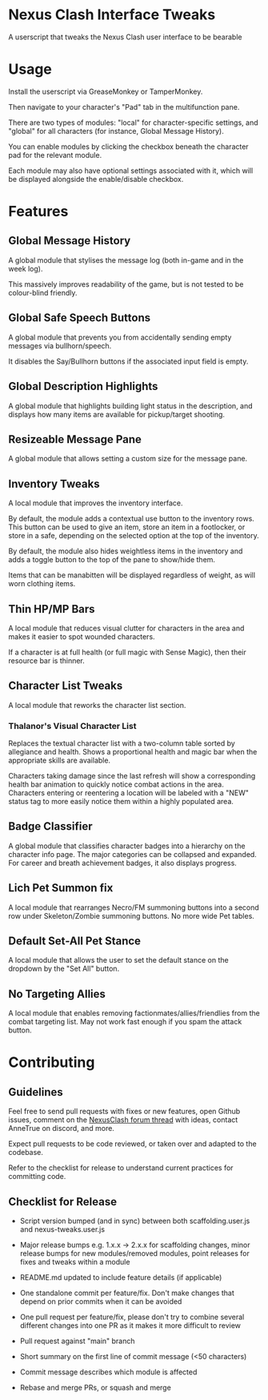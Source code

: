 # Nexus Clash Interface Tweaks
A userscript that tweaks the Nexus Clash user interface to be bearable

# Usage
Install the userscript via GreaseMonkey or TamperMonkey.

Then navigate to your character's "Pad" tab in the multifunction pane.

There are two types of modules: "local" for character-specific settings, and "global" for all characters (for instance, Global Message History).

You can enable modules by clicking the checkbox beneath the character pad for the relevant module.

Each module may also have optional settings associated with it, which will be displayed alongside the enable/disable checkbox.


# Features
## Global Message History
A global module that stylises the message log (both in-game and in the week log).

This massively improves readability of the game, but is not tested to be colour-blind friendly.

## Global Safe Speech Buttons
A global module that prevents you from accidentally sending empty messages via bullhorn/speech.

It disables the Say/Bullhorn buttons if the associated input field is empty.

## Global Description Highlights
A global module that highlights building light status in the description, and displays how many items are available for pickup/target shooting.

## Resizeable Message Pane
A global module that allows setting a custom size for the message pane.

## Inventory Tweaks
A local module that improves the inventory interface.

By default, the module adds a contextual use button to the inventory rows.
This button can be used to give an item, store an item in a footlocker, or store in a safe, depending on the selected option at the top of the inventory.

By default, the module also hides weightless items in the inventory and adds a toggle button to the top of the pane to show/hide them.

Items that can be manabitten will be displayed regardless of weight, as will worn clothing items.

## Thin HP/MP Bars
A local module that reduces visual clutter for characters in the area and makes it easier to spot wounded characters.

If a character is at full health (or full magic with Sense Magic), then their resource bar is thinner.

## Character List Tweaks
A local module that reworks the character list section.

### Thalanor's Visual Character List
Replaces the textual character list with a two-column table sorted by allegiance and health.
Shows a proportional health and magic bar when the appropriate skills are available.

Characters taking damage since the last refresh will show a corresponding health bar animation to quickly notice combat actions in the area.
Characters entering or reentering a location will be labeled with a "NEW" status tag to more easily notice them within a highly populated area.

## Badge Classifier
A global module that classifies character badges into a hierarchy on the character info page. The major categories can be collapsed and expanded.
For career and breath achievement badges, it also displays progress.

## Lich Pet Summon fix
A local module that rearranges Necro/FM summoning buttons into a second row under Skeleton/Zombie summoning buttons. No more wide Pet tables.

## Default Set-All Pet Stance
A local module that allows the user to set the default stance on the dropdown by the "Set All" button.

## No Targeting Allies
A local module that enables removing factionmates/allies/friendlies from the combat targeting list. May not work fast enough if you spam the attack button.

# Contributing
## Guidelines
Feel free to send pull requests with fixes or new features, open Github issues, comment on the [NexusClash forum thread](https://www.nexusclash.com/viewtopic.php?f=8&t=65) with ideas, contact AnneTrue on discord, and more.

Expect pull requests to be code reviewed, or taken over and adapted to the codebase.

Refer to the checklist for release to understand current practices for committing code.

## Checklist for Release
* Script version bumped (and in sync) between both scaffolding.user.js and nexus-tweaks.user.js

* Major release bumps e.g. 1.x.x -> 2.x.x for scaffolding changes, minor release bumps for new modules/removed modules, point releases for fixes and tweaks within a module

* README.md updated to include feature details (if applicable)

* One standalone commit per feature/fix. Don't make changes that depend on prior commits when it can be avoided

* One pull request per feature/fix, please don't try to combine several different changes into one PR as it makes it more difficult to review

* Pull request against "main" branch

* Short summary on the first line of commit message (<50 characters)

* Commit message describes which module is affected

* Rebase and merge PRs, or squash and merge
